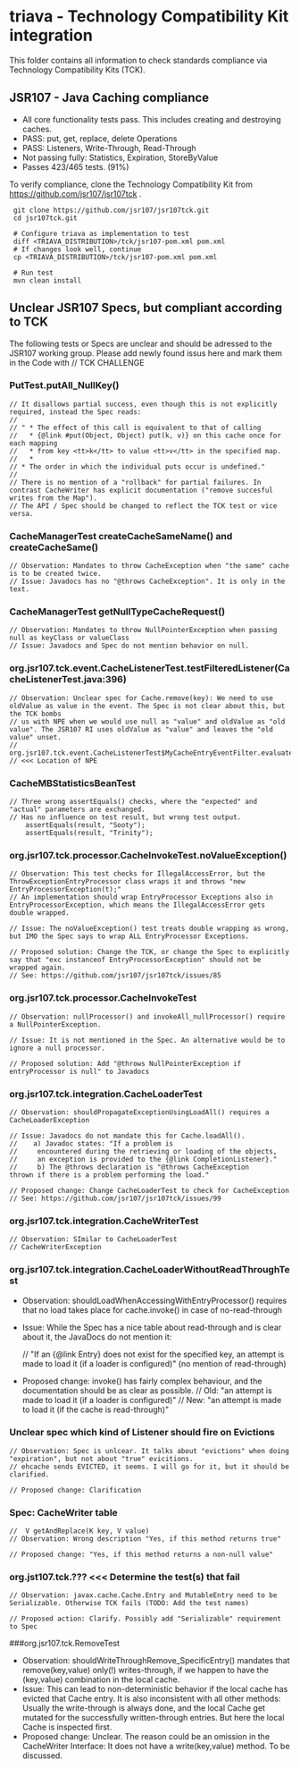 # triava - Technology Compatibility Kit integration

This folder contains all information to check standards compliance via  
Technology Compatibility Kits (TCK). 

## JSR107 - Java Caching compliance
- All core functionality tests pass. This includes creating and destroying caches.
- PASS: put, get, replace, delete Operations
- PASS: Listeners, Write-Through, Read-Through
- Not passing fully: Statistics, Expiration, StoreByValue 
- Passes 423/465 tests. (91%)

To verify compliance, clone the Technology Compatibility Kit from https://github.com/jsr107/jsr107tck .
```
 git clone https://github.com/jsr107/jsr107tck.git
 cd jsr107tck.git
 
 # Configure triava as implementation to test
 diff <TRIAVA_DISTRIBUTION>/tck/jsr107-pom.xml pom.xml
 # If changes look well, continue
 cp <TRIAVA_DISTRIBUTION>/tck/jsr107-pom.xml pom.xml
 
 # Run test
 mvn clean install
```


## Unclear JSR107 Specs, but compliant according to TCK
The following tests or Specs are unclear and should be adressed to the JSR107 working group. Please add newly found issus here and mark them in the Code with
	// TCK CHALLENGE

### PutTest.putAll_NullKey()
	// It disallows partial success, even though this is not explicitly required, instead the Spec reads:
	//
	// " * The effect of this call is equivalent to that of calling
	//   * {@link #put(Object, Object) put(k, v)} on this cache once for each mapping
	//   * from key <tt>k</tt> to value <tt>v</tt> in the specified map.
	//   *
	// * The order in which the individual puts occur is undefined."
	//
	// There is no mention of a "rollback" for partial failures. In contrast CacheWriter has explicit documentation ("remove succesful writes from the Map").
	// The API / Spec should be changed to reflect the TCK test or vice versa.

### CacheManagerTest createCacheSameName() and createCacheSame()
	// Observation: Mandates to throw CacheException when "the same" cache is to be created twice.
	// Issue: Javadocs has no "@throws CacheException". It is only in the text. 
	
### CacheManagerTest getNullTypeCacheRequest()
	// Observation: Mandates to throw NullPointerException when passing null as keyClass or valueClass
	// Issue: Javadocs and Spec do not mention behavior on null.
	
### org.jsr107.tck.event.CacheListenerTest.testFilteredListener(CacheListenerTest.java:396)
	// Observation: Unclear spec for Cache.remove(key): We need to use oldValue as value in the event. The Spec is not clear about this, but the TCK bombs
	// us with NPE when we would use null as "value" and oldValue as "old value". The JSR107 RI uses oldValue as "value" and leaves the "old value" unset.
	// org.jsr107.tck.event.CacheListenerTest$MyCacheEntryEventFilter.evaluate(CacheListenerTest.java:344)  // <<< Location of NPE

	
### CacheMBStatisticsBeanTest
	// Three wrong assertEquals() checks, where the "expected" and "actual" parameters are exchanged.
	// Has no influence on test result, but wrong test output.
	    assertEquals(result, "Sooty");
	    assertEquals(result, "Trinity");

### org.jsr107.tck.processor.CacheInvokeTest.noValueException()
	// Observation: This test checks for IllegalAccessError, but the ThrowExceptionEntryProcessor class wraps it and throws "new EntryProcessorException(t);"
	// An implementation should wrap EntryProcessor Exceptions also in EntryProcessorException, which means the IllegalAccessError gets double wrapped.
	
	// Issue: The noValueException() test treats double wrapping as wrong, but IMO the Spec says to wrap ALL EntryProcessor Exceptions.
	
	// Proposed solution: Change the TCK, or change the Spec to explicitly say that "exc instanceof EntryProcessorException" should not be wrapped again.  
	// See: https://github.com/jsr107/jsr107tck/issues/85

### org.jsr107.tck.processor.CacheInvokeTest
	// Observation: nullProcessor() and invokeAll_nullProcessor() require a NullPointerException.

	// Issue: It is not mentioned in the Spec. An alternative would be to ignore a null processor. 

	// Proposed solution: Add "@throws NullPointerException if entryProcessor is null" to Javadocs

### org.jsr107.tck.integration.CacheLoaderTest
	// Observation: shouldPropagateExceptionUsingLoadAll() requires a CacheLoaderException
	
	// Issue: Javadocs do not mandate this for Cache.loadAll().
	//    a) Javadoc states: "If a problem is
	//     encountered during the retrieving or loading of the objects,
	//     an exception is provided to the {@link CompletionListener}."
	//     b) The @throws declaration is "@throws CacheException        thrown if there is a problem performing the load."
	
	// Proposed change: Change CacheLoaderTest to check for CacheException
	// See: https://github.com/jsr107/jsr107tck/issues/99	


### org.jsr107.tck.integration.CacheWriterTest
	// Observation: SImilar to CacheLoaderTest
	// CacheWriterException

### org.jsr107.tck.integration.CacheLoaderWithoutReadThroughTest
- Observation: shouldLoadWhenAccessingWithEntryProcessor() requires that no load takes place for cache.invoke() in case of no-read-through
- Issue: While the Spec has a nice table about read-through and is clear about it, the JavaDocs do not mention it:

	// "If an {@link Entry} does not exist for the specified key, an attempt is made to load it (if a loader is configured)" (no mention of read-through)
	
- Proposed change: invoke() has fairly complex behaviour, and the documentation should be as clear as possible. 
	// Old: "an attempt is made to load it (if a loader is configured)"
	// New: "an attempt is made to load it (if the cache is read-through)"
	
### Unclear spec which kind of Listener should fire on Evictions
	// Observation: Spec is unlcear. It talks about "evictions" when doing "expiration", but not about "true" evicitions.
	// ehcache sends EVICTED, it seems. I will go for it, but it should be clarified.
	
	// Proposed change: Clarification

### Spec: CacheWriter table
	//  V getAndReplace(K key, V value)
	// Observation: Wrong description "Yes, if this method returns true"

	// Proposed change: "Yes, if this method returns a non-null value"
	
### org.jst107.tck.??? <<< Determine the test(s) that fail
	// Observation: javax.cache.Cache.Entry and MutableEntry need to be Serializable. Otherwise TCK fails (TODO: Add the test names)
	
	// Proposed action: Clarify. Possibly add "Serializable" requirement to Spec
	
###org.jsr107.tck.RemoveTest
- Observation: shouldWriteThroughRemove_SpecificEntry() mandates that remove(key,value) only(!) writes-through, if we happen to have the
  (key,value) combination in the local cache.
- Issue: This can lead to non-deterministic behavior if the local cache has evicted
  that Cache entry. It is also inconsistent with all other methods: Usually the write-through is always done, and the local
  Cache get mutated for the successfully written-through entries. But here the local Cache is inspected first.
- Proposed change: Unclear. The reason could be an omission in the CacheWriter Interface: It does not have a write(key,value) method. To be discussed.

